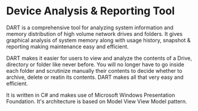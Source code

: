 # Device Analysis & Reporting Tool
DART is a comprehensive tool for analyzing system information and memory distribution of high volume network drives and folders. It gives graphical analysis of system memory along with usage history, snapshot & reporting making maintenance easy and efficient.

DART makes it easier for users to view and analyze the contents of a Drive, directory or folder like never before. You will no longer have to go inside each folder and scrutinize manually their contents to decide whether to archive, delete or reatin its contents. DART makes all that very easy and efficient.

It is written in C# and makes use of Microsoft Windows Presentation Foundation. It's architecture is based on Model View View Model pattern.
